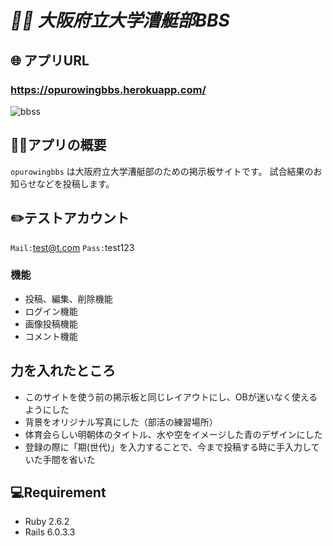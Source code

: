 # *🚣‍♀️ 大阪府立大学漕艇部BBS*

## 🌐 アプリURL
### **https://opurowingbbs.herokuapp.com/**

![bbss](https://user-images.githubusercontent.com/65103547/99609277-e4d85600-2a52-11eb-8c9e-0c89e7af55a9.jpg)

## 🚣‍♀️アプリの概要
`opurowingbbs` は大阪府立大学漕艇部のための掲示板サイトです。
試合結果のお知らせなどを投稿します。

## ✏️テストアカウント
`Mail:`test@t.com
`Pass:`test123

### 機能
- 投稿、編集、削除機能
- ログイン機能
- 画像投稿機能
- コメント機能

## 力を入れたところ
- このサイトを使う前の掲示板と同じレイアウトにし、OBが迷いなく使えるようにした
- 背景をオリジナル写真にした（部活の練習場所）
- 体育会らしい明朝体のタイトル、水や空をイメージした青のデザインにした
- 登録の際に「期(世代)」を入力することで、今まで投稿する時に手入力していた手間を省いた


## 💻Requirement
- Ruby  2.6.2
- Rails 6.0.3.3


